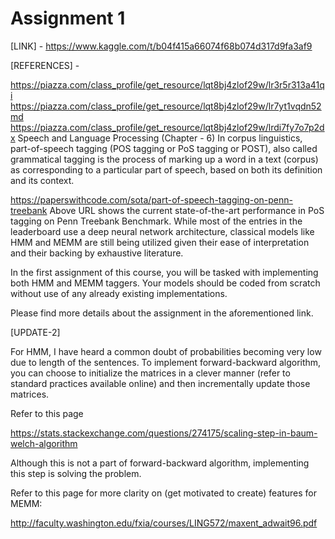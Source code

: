 <h1>Assignment 1</h1>

[LINK] - https://www.kaggle.com/t/b04f415a66074f68b074d317d9fa3af9

[REFERENCES] -

https://piazza.com/class_profile/get_resource/lqt8bj4zlof29w/lr3r5r313a41qi
https://piazza.com/class_profile/get_resource/lqt8bj4zlof29w/lr7yt1vqdn52md
https://piazza.com/class_profile/get_resource/lqt8bj4zlof29w/lrdi7fy7o7p2dx
Speech and Language Processing (Chapter - 6)
In corpus linguistics, part-of-speech tagging (POS tagging or PoS tagging or POST), also called grammatical tagging is the process of marking up a word in a text (corpus) as corresponding to a particular part of speech, based on both its definition and its context.

https://paperswithcode.com/sota/part-of-speech-tagging-on-penn-treebank
Above URL shows the current state-of-the-art performance in PoS tagging on Penn Treebank Benchmark. While most of the entries in the leaderboard use a deep neural network architecture, classical models like HMM and MEMM are still being utilized given their ease of interpretation and their backing by exhaustive literature.

In the first assignment of this course, you will be tasked with implementing both HMM and MEMM taggers. Your models should be coded from scratch without use of any already existing implementations.



Please find more details about the assignment in the aforementioned link.


[UPDATE-2]

For HMM, I have heard a common doubt of probabilities becoming very low due to length of the sentences. To implement forward-backward algorithm, you can choose to initialize the matrices in a clever manner (refer to standard practices available online) and then incrementally update those matrices.

Refer to this page

https://stats.stackexchange.com/questions/274175/scaling-step-in-baum-welch-algorithm

Although this is not a part of forward-backward algorithm, implementing this step is solving the problem.

Refer to this page for more clarity on (get motivated to create) features for MEMM:

http://faculty.washington.edu/fxia/courses/LING572/maxent_adwait96.pdf



